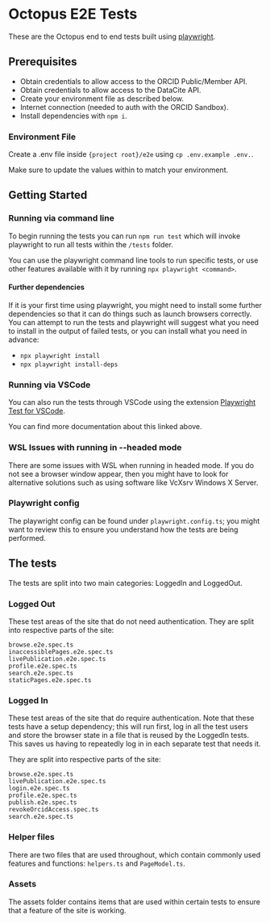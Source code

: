 # Octopus E2E Tests

These are the Octopus end to end tests built using [playwright](https://playwright.dev/).

## Prerequisites

-   Obtain credentials to allow access to the ORCID Public/Member API.
-   Obtain credentials to allow access to the DataCite API.
-   Create your environment file as described below.
-   Internet connection (needed to auth with the ORCID Sandbox).
-   Install dependencies with `npm i`.

### Environment File

Create a .env file inside `{project root}/e2e` using `cp .env.example .env.`.

Make sure to update the values within to match your environment.

## Getting Started

### Running via command line

To begin running the tests you can run `npm run test` which will invoke playwright to run all tests within the `/tests` folder.

You can use the playwright command line tools to run specific tests, or use other features available with it by running `npx playwright <command>`.

#### Further dependencies

If it is your first time using playwright, you might need to install some further dependencies so that it can do things such as launch browsers correctly. You can attempt to run the tests and playwright will suggest what you need to install in the output of failed tests, or you can install what you need in advance:

-   `npx playwright install`
-   `npx playwright install-deps`

### Running via VSCode

You can also run the tests through VSCode using the extension [Playwright Test for VSCode](https://playwright.dev/docs/getting-started-vscode).

You can find more documentation about this linked above.

### WSL Issues with running in --headed mode

There are some issues with WSL when running in headed mode. If you do not see a browser window appear, then you might have to look for alternative solutions such as using software like VcXsrv Windows X Server.

### Playwright config

The playwright config can be found under `playwright.config.ts`; you might want to review this to ensure you understand how the tests are being performed.

## The tests

The tests are split into two main categories: LoggedIn and LoggedOut.

### Logged Out

These test areas of the site that do not need authentication. They are split into respective parts of the site:

```
browse.e2e.spec.ts
inaccessiblePages.e2e.spec.ts
livePublication.e2e.spec.ts
profile.e2e.spec.ts
search.e2e.spec.ts
staticPages.e2e.spec.ts
```

### Logged In

These test areas of the site that do require authentication. Note that these tests have a setup dependency; this will run first, log in all the test users and store the browser state in a file that is reused by the LoggedIn tests. This saves us having to repeatedly log in in each separate test that needs it.

They are split into respective parts of the site:

```
browse.e2e.spec.ts
livePublication.e2e.spec.ts
login.e2e.spec.ts
profile.e2e.spec.ts
publish.e2e.spec.ts
revokeOrcidAccess.spec.ts
search.e2e.spec.ts
```

### Helper files

There are two files that are used throughout, which contain commonly used features and functions: `helpers.ts` and `PageModel.ts`.

### Assets

The assets folder contains items that are used within certain tests to ensure that a feature of the site is working.

